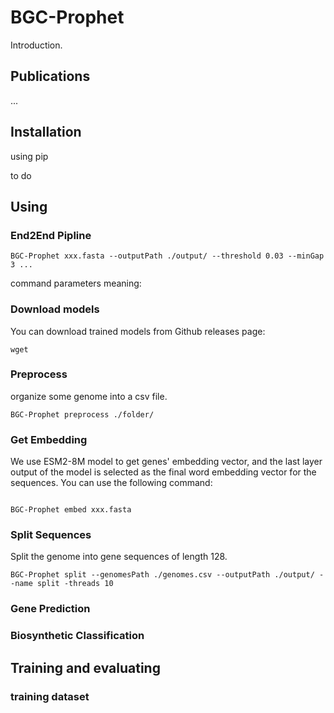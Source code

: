# BGC-Prophet

Introduction.

## Publications

...

## Installation

using pip

to do

## Using

### End2End Pipline

```shell
BGC-Prophet xxx.fasta --outputPath ./output/ --threshold 0.03 --minGap 3 ...
```

command parameters meaning:


### Download models

You can download trained models from Github releases page:

```shell
wget 
```

### Preprocess

organize some genome into a csv file.

```shell
BGC-Prophet preprocess ./folder/
```


### Get Embedding

We use ESM2-8M model to get genes' embedding vector, and the last layer output of the model is selected as the final word embedding vector for the sequences. You can use the following command:

```shell

BGC-Prophet embed xxx.fasta

```



### Split Sequences

Split the genome into gene sequences of length 128.
```shell
BGC-Prophet split --genomesPath ./genomes.csv --outputPath ./output/ --name split -threads 10
```


### Gene Prediction



### Biosynthetic Classification



## Training and evaluating



### training dataset

